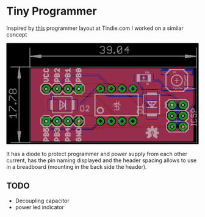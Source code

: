 # Tiny Programmer

Inspired by [this](https://www.tindie.com/products/bot_thoughts/eezee-tiny-breakout-programming-board-kit/) programmer layout at Tindie.com I worked on a similar
concept

![board image](board.png)

It has a diode to protect programmer and power supply from each other current, has the
pin naming displayed and the header spacing allows to use in a breadboard (mounting
in the back side the header).

## TODO

 - Decoupling capacitor
 - power led indicator
